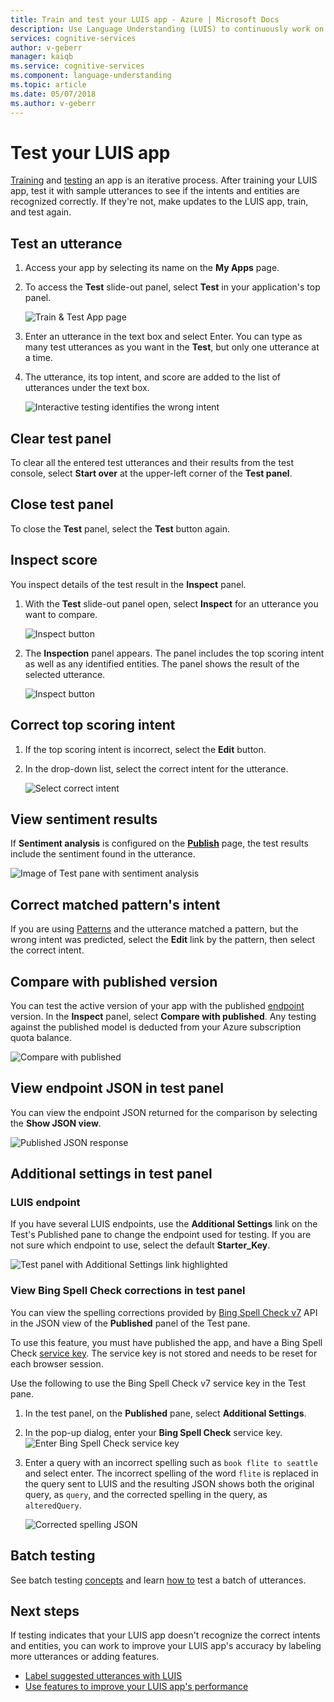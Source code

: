 ```yaml
---
title: Train and test your LUIS app - Azure | Microsoft Docs
description: Use Language Understanding (LUIS) to continuously work on your application to refine it and improve its language understanding.
services: cognitive-services
author: v-geberr
manager: kaiqb
ms.service: cognitive-services
ms.component: language-understanding
ms.topic: article
ms.date: 05/07/2018
ms.author: v-geberr
---
```


# Test your LUIS app
<a name="train-your-app"></a>
[Training](luis-how-to-train.md) and [testing](luis-concept-test.md) an app is an iterative process. After training your LUIS app, test it with sample utterances to see if the intents and entities are recognized correctly. If they're not, make updates to the LUIS app, train, and test again. 

<!-- anchors for H2 name changes -->
<a name="test-your-app"></a>
<a name="access-the-test-page"></a>
<a name="interactive-testing"></a>
## Test an utterance

1. Access your app by selecting its name on the **My Apps** page. 

2. To access the **Test** slide-out panel, select **Test** in your application's top panel.

    ![Train & Test App page](./media/luis-how-to-train-test/test.png)

3. Enter an utterance in the text box and select Enter. You can type as many test utterances as you want in the **Test**, but only one utterance at a time.

4. The utterance, its top intent, and score are added to the list of utterances under the text box.

    ![Interactive testing identifies the wrong intent](./media/luis-how-to-train-test/test-weather-1.png)

## Clear test panel
To clear all the entered test utterances and their results from the test console, select **Start over** at the upper-left corner of the **Test panel**. 

## Close test panel
To close the **Test** panel, select the **Test** button again.

## Inspect score
You inspect details of the test result in the **Inspect** panel. 
 
1. With the **Test** slide-out panel open, select **Inspect** for an utterance you want to compare. 

    ![Inspect button](./media/luis-how-to-train-test/inspect.png)

2. The **Inspection** panel appears. The panel includes the top scoring intent as well as any identified entities. The panel shows the result of the selected utterance.

    ![Inspect button](./media/luis-how-to-train-test/inspect-panel.png)

## Correct top scoring intent

1. If the top scoring intent is incorrect, select the **Edit** button.

2.  In the drop-down list, select the correct intent for the utterance.

    ![Select correct intent](./media/luis-how-to-train-test/intent-select.png)

## View sentiment results

If **Sentiment analysis** is configured on the **[Publish](publishapp.md#enable-sentiment-analysis)** page, the test results include the sentiment found in the utterance. 

![Image of Test pane with sentiment analysis](./media/luis-how-to-train-test/sentiment.png)

## Correct matched pattern's intent
If you are using [Patterns](luis-concept-patterns.md) and the utterance matched a pattern, but the wrong intent was predicted, select the **Edit** link by the pattern, then select the correct intent.

## Compare with published version
You can test the active version of your app with the published [endpoint](luis-glossary.md#endpoint) version. In the **Inspect** panel, select **Compare with published**. Any testing against the published model is deducted from your Azure subscription quota balance. 

![Compare with published](./media/luis-how-to-train-test/inspect-panel-compare.png)

## View endpoint JSON in test panel
You can view the endpoint JSON returned for the comparison by selecting the **Show JSON view**.

![Published JSON response](./media/luis-how-to-train-test/inspect-panel-compare-json.png)

<!--Service name is 'Bing Spell Check v7 API' in the portal-->
## Additional settings in test panel

### LUIS endpoint
If you have several LUIS endpoints, use the **Additional Settings** link on the Test's Published pane to change the endpoint used for testing. If you are not sure which endpoint to use, select the default **Starter_Key**. 

![Test panel with Additional Settings link highlighted](./media/luis-how-to-train-test/interactive-with-spell-check-service-key.png)


### View Bing Spell Check corrections in test panel
You can view the spelling corrections provided by [Bing Spell Check v7](https://azure.microsoft.com/services/cognitive-services/spell-check/) API in the JSON view of the **Published** panel of the Test pane. 

To use this feature, you must have published the app, and have a Bing Spell Check [service key](https://azure.microsoft.com/try/cognitive-services/?api=spellcheck-api). The service key is not stored and needs to be reset for each browser session. 

Use the following to use the Bing Spell Check v7 service key in the Test pane. 

1. In the test panel, on the **Published** pane, select **Additional Settings**.

2. In the pop-up dialog, enter your **Bing Spell Check** service key. 
    ![Enter Bing Spell Check service key](./media/luis-how-to-train-test/interactive-with-spell-check-service-key.png)

3. Enter a query with an incorrect spelling such as `book flite to seattle` and select enter. The incorrect spelling of the word `flite` is replaced in the query sent to LUIS and the resulting JSON shows both the original query, as `query`, and the corrected spelling in the query, as `alteredQuery`.

    ![Corrected spelling JSON](./media/luis-how-to-train-test/interactive-with-spell-check-results.png)

<a name="json-file-with-no-duplicates"></a>
<a name="import-a-dataset-file-for-batch-testing"></a>
<a name="export-rename-delete-or-download-dataset"></a>
<a name="run-a-batch-test-on-your-trained-app"></a>
<a name="access-batch-test-result-details-in-a-visualized-view"></a>
<a name="filter-chart-results-by-intent-or-entity"></a>
<a name="investigate-false-sections"></a>
<a name="view single-point utterance data"></a>
<a name="relabel-utterances-and-retrain"></a>
<a name="false-test-results"></a>
## Batch testing
See batch testing [concepts](luis-concept-batch-test.md) and learn [how to](luis-how-to-batch-test.md) test a batch of utterances.

## Next steps

If testing indicates that your LUIS app doesn't recognize the correct intents and entities, you can work to improve your LUIS app's accuracy by labeling more utterances or adding features. 

* [Label suggested utterances with LUIS](Label-Suggested-Utterances.md) 
* [Use features to improve your LUIS app's performance](Add-Features.md) 
